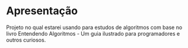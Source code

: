 # Apresentação

Projeto no qual estarei usando para estudos de algoritmos com base no livro Entendendo Algoritmos - Um guia ilustrado para programadores e outros curiosos.
